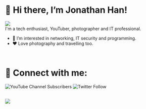 # 👋 Hi there, I’m Jonathan Han!
![](https://komarev.com/ghpvc/?username=jonhan8352&color=blue&style=plastic)<br />
I'm a tech enthusiast, YouTuber, photographer and IT professional.
- 👀 I’m interested in networking, IT security and programming.
- ❤️ Love photography and travelling too.

<br />

# 🔗 Connect with me:
![YouTube Channel Subscribers](https://img.shields.io/youtube/channel/subscribers/UCj8hQUCEcHzUR2Lol_qjvBg?label=Watch%20me%20on%20YouTube&logo=youtube&logoColor=red&style=flat)
![Twitter Follow](https://img.shields.io/twitter/follow/montaguespirit?color=1DA1F2&logo=twitter&style=flat)

<br />

<img src="https://github-readme-stats.vercel.app/api?username=jonhan8352&&show_icons=true&title_color=ff0000&icon_color=ff0000&text_color=ff5400&bg_color=000000">
